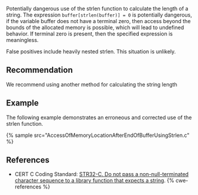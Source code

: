 Potentially dangerous use of the strlen function to calculate the length of a string. The expression `buffer[strlen(buffer)] = 0` is potentially dangerous, if the variable buffer does not have a terminal zero, then access beyond the bounds of the allocated memory is possible, which will lead to undefined behavior. If terminal zero is present, then the specified expression is meaningless.

False positives include heavily nested strlen. This situation is unlikely.


## Recommendation
We recommend using another method for calculating the string length


## Example
The following example demonstrates an erroneous and corrected use of the strlen function.

{% sample src="AccessOfMemoryLocationAfterEndOfBufferUsingStrlen.c" %}

## References
* CERT C Coding Standard: [STR32-C. Do not pass a non-null-terminated character sequence to a library function that expects a string](https://wiki.sei.cmu.edu/confluence/display/c/STR32-C.+Do+not+pass+a+non-null-terminated+character+sequence+to+a+library+function+that+expects+a+string).
{% cwe-references %}
